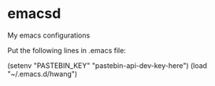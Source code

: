 emacsd
======

My emacs configurations

Put the following lines in .emacs file:

(setenv "PASTEBIN_KEY" "pastebin-api-dev-key-here")
(load "~/.emacs.d/hwang")
